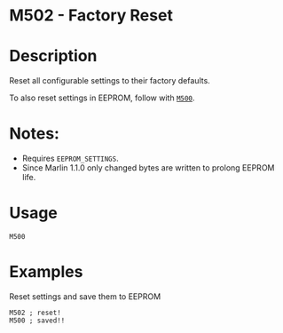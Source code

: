 # M502 - Factory Reset

# Description
Reset all configurable settings to their factory defaults.

To also reset settings in EEPROM, follow with [`M500`](/docs/gcode/M500.html).

# Notes:
  - Requires `EEPROM_SETTINGS`.
  - Since Marlin 1.1.0 only changed bytes are written to prolong EEPROM life.
# Usage
`M500`

# Examples
Reset settings and save them to EEPROM
```
M502 ; reset!
M500 ; saved!!
```